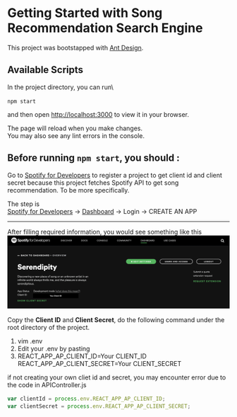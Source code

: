 # Getting Started with Song Recommendation Search Engine
This project was bootstapped with [Ant Design](https://ant.design/).

## Available Scripts

In the project directory, you can run\

 `npm start`

and then open [http://localhost:3000](http://localhost:3000) to view it in your browser.

The page will reload when you make changes.\
You may also see any lint errors in the console.

## Before running `npm start`, you should :

Go to [Spotify for Developers](https://developer.spotify.com/) to register a project to get client id and client secret because this project fetches Spotify API to get song recommendation.
To be more specifically.

The step is \
[Spotify for Developers](https://developer.spotify.com/) -> [Dashboard](https://developer.spotify.com/dashboard/) -> Login -> CREATE AN APP 

---

After filling required information, you would see something like this
![](./resources/SpotifyDevDashboard.png)

Copy the **Client ID** and **Client Secret**, do the following command under the root directory of the project.
1. vim .env
2. Edit your .env by pasting 
3. REACT_APP_AP_CLIENT_ID=Your CLIENT_ID
REACT_APP_AP_CLIENT_SECRET=Your CLIENT_SECRET

if not creating your own cliet id and secret, you may encounter error due to the code in APIController.js

```javascript
var clientId = process.env.REACT_APP_AP_CLIENT_ID; 
var clientSecret = process.env.REACT_APP_AP_CLIENT_SECRET;
```
